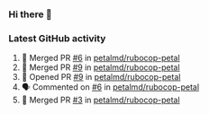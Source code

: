 ### Hi there 👋


### Latest GitHub activity
<!--START_SECTION:activity-->
1. 🎉 Merged PR [#6](https://github.com/petalmd/rubocop-petal/pull/6) in [petalmd/rubocop-petal](https://github.com/petalmd/rubocop-petal)
2. 🎉 Merged PR [#9](https://github.com/petalmd/rubocop-petal/pull/9) in [petalmd/rubocop-petal](https://github.com/petalmd/rubocop-petal)
3. 💪 Opened PR [#9](https://github.com/petalmd/rubocop-petal/pull/9) in [petalmd/rubocop-petal](https://github.com/petalmd/rubocop-petal)
4. 🗣 Commented on [#6](https://github.com/petalmd/rubocop-petal/issues/6) in [petalmd/rubocop-petal](https://github.com/petalmd/rubocop-petal)
5. 🎉 Merged PR [#3](https://github.com/petalmd/rubocop-petal/pull/3) in [petalmd/rubocop-petal](https://github.com/petalmd/rubocop-petal)
<!--END_SECTION:activity-->

<!--
**Bhacaz/bhacaz** is a ✨ _special_ ✨ repository because its `README.md` (this file) appears on your GitHub profile.

Here are some ideas to get you started:

- 🔭 I’m currently working on ...
- 🌱 I’m currently learning ...
- 👯 I’m looking to collaborate on ...
- 🤔 I’m looking for help with ...
- 💬 Ask me about ...
- 📫 How to reach me: ...
- 😄 Pronouns: ...
- ⚡ Fun fact: ...
-->
